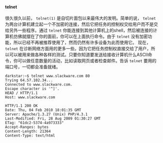 #### telnet

很久很久以前， `telnet(1)` 是自切片面包以来最伟大的发明。简单的说， `telnet` 为两台计算机建立起一个不加密的连接，然后它把任务的控制权交给用户而不是交给另外一些程序。通过 `telnet` 你能连接到其他计算机上的shell，然后被连接的计算机仿佛就摆在了你的面前，你可以在上面执行命令。由于 `telnet` 没有加密功能，所以已经不再被推荐使用了，然而仍然有许多设备为此而使用它。
现在， `telnet` 在诊断网络方面用的更多一些。因为它把任务控制权直接交给了用户，所以可以被用来做各种各样的测试。只要你知道要发送给接收计算机什么ASCII命令，你可以做任意数量的活动，比如读取网页或者检查邮件。告诉 `telnet` 要用的端口号，一切都会准备就绪。

```
darkstar:~$ telnet www.slackware.com 80
Trying 64.57.102.34...
Connected to www.slackware.com.
Escape character is '^]'.
HEAD / HTTP/1.1
Host: www.slackware.com

HTTP/1.1 200 OK
Date: Thu, 04 Feb 2010 18:01:35 GMT
Server: Apache/1.3.27 (Unix) PHP/4.3.1
Last-Modified: Fri, 28 Aug 2009 01:30:27 GMT
ETag: "61dc2-5374-4a973333"
Accept-Ranges: bytes
Content-Length: 21364
Content-Type: text/html
```

